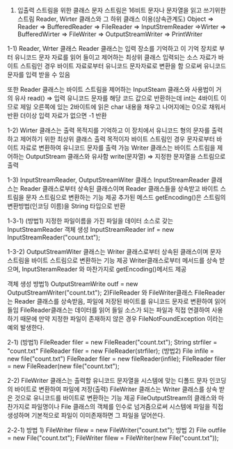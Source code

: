 1) 입출력 스트림을 위한 클래스
문자 스트림은 16비트 문자나 문자열을 읽고 쓰기위한 스트림
Reader, Wirter 클래스와 그 하위 클래스 이용(상속관계도)
	Object => Reader => BufferedReader => FileReader
								=> InputStremReader
				=>Wirter => BufferedWirter => FileWriter
								=> OutputStreamWriter
								=> PrintWriter

1-1) Reader, Wrter 클래스
Reader 클래스는 입력 장소를 기억하고 이 기억 장치로 부터
유니코드 문자 자료를 읽어 들이고 제어하는 최상위 클래스
입력되는 소스 자료가 바이트 스트림인 경우 바이트 자료로부터
유니코드 문자자료로 변환을 함 으로써 유니코드 문자를 입력 받을 수 있음

또한 Reader 클래스는 바이트 스트림을 제어하는 InputSteam	클래스와 사용법이 거의 유사
read() => 입력 유니코드 문자를 해당 코드 값으로 반환하는데 int는 4바이트 이므로 제일 오른쪽에
있는 2바이트에 읽은 char 내용을 채우고 나머지에는 0으로 채워서 반환
더이상 입력 자료가 없으면 -1 반환

1-2)
Wirter 클래스는 출력 목적지를 기억하고 이 장치에서 유니코드 형의 문자를 출력하고 제어하기 위한 최상위 클래스
출력 목적이자 바이트 스트림인 경우 문자로부터 바이트 자료로 변환하여 유니코드 문자를 출력 가능
Writer 클래스는 바이트 스트림을 제어하는 OutputStream 클래스와 유사함
write(문자열) => 지정한 문자열을 스트림으로 출력

1-3) InputStreamReader, OutputStreamWiter 클래스
InputStreamReader 클래스는 Reader 클래스로부터 상속된 클래스이며 Reader 클래스들을 상속받고
바이트 스트림을 문자 스트림으로 변환하는 기능 제공
추가된 메스드 getEncoding()은 스트림의 변환방법(인코딩 이름)을 String 타입으로 반환

1-3-1)
(방법1) 지정한 파일이름을 가진 파일을 데이터 소스로 갖는 InputStreamReader 객체 생성
InputStreamReader inf = new InputStreamReader("count.txt");

1-3-2)
OutputStreamWiter 클래스는 Writer 클래스로부터 상속된 클래스이며 문자스트림을 바이트 스트림으로
변환하는 기능 제공
Writer클래스로부터 메서드를 상속 받으며, InputSteramReader 와 마찬가지로 getEncoding()메서드 제공

객체 생성 방법1)
OutputStreamWrite outf = new OutputStreamWriter("count.txt");
2)FileReader 와 FileWriter클래스
FileReader는 Reader 클래스를 상속받음, 파일에 저장된 바이트를 유니코드 문자로 변환하여 읽어들임
FileReader클래스는 데이터를 읽어 들일 소스가 되는 파일과 직접 연결하여 사용하기 때문에 만약
지정한 파일이 존재하지 않은 경우 FileNotFoundException 이라는 예외 발생한다.

2-1)
(방법1) FileReader filer = new FileReader("count.txt");
String strfiler =  "count.txt"
				FileReader filer = new FileReader(strfiler);
(방법2) File infile = new file("count.txt")
				FileReader filer = new fileReader(infile);
	FileReader filer = new FileReader(new file("count.txt");

2-2)
FileWriter 클래스는 출력할 유니코드 문자열을 시스템에 맞는 디폴드 문자 인코딩의 바이트로 변환하여 파일에 저장(출력)
FileWriter 클래스는 Writer 클래스를 상속 받은 것으로 유니코드를 바이트로 변환하는 기능 제공
FileOutputStream의 클래스와 마찬가지로 파일명이나 File 클래스의 객체를 인수로 넘겨줌으로써
시스템에 파일을 직접 생성하며 기본적으로 파일이 이미존재하면 그 파일을 덮어쓴다.

2-2-1)
방법 1) FileWriter filew = new FileWriter("count.txt");
방법 2) File outfile = new File("count.txt");
		 FileWriter filew = FileWriter(new File("count.txt"));
